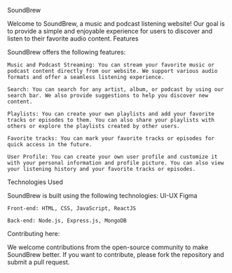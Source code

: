 SoundBrew

Welcome to SoundBrew, a music and podcast listening website! Our goal is to provide a simple and enjoyable experience for users to discover and listen to their favorite audio content.
Features

SoundBrew offers the following features:

    Music and Podcast Streaming: You can stream your favorite music or podcast content directly from our website. We support various audio formats and offer a seamless listening experience.

    Search: You can search for any artist, album, or podcast by using our search bar. We also provide suggestions to help you discover new content.

    Playlists: You can create your own playlists and add your favorite tracks or episodes to them. You can also share your playlists with others or explore the playlists created by other users.

    Favorite tracks: You can mark your favorite tracks or episodes for quick access in the future.

    User Profile: You can create your own user profile and customize it with your personal information and profile picture. You can also view your listening history and your favorite tracks or episodes.

Technologies Used

SoundBrew is built using the following technologies:
    UI-UX Figma 

    Front-end: HTML, CSS, JavaScript, ReactJS

    Back-end: Node.js, Express.js, MongoDB
    
Contributing here:

We welcome contributions from the open-source community to make SoundBrew better. If you want to contribute, please fork the repository and submit a pull request.